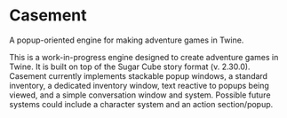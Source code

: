 # Casement
A popup-oriented engine for making adventure games in Twine.

This is a work-in-progress engine designed to create adventure games in Twine. It is built on top of the Sugar Cube story format (v. 2.30.0). Casement currently implements stackable popup windows, a standard inventory, a dedicated inventory window, text reactive to popups being viewed, and a simple conversation window and system. Possible future systems could include a character system and an action section/popup.
